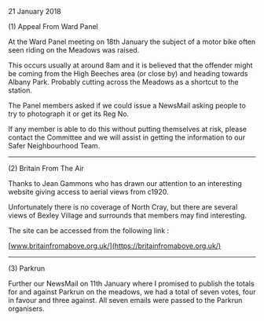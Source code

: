 21 January 2018

(1) Appeal From Ward Panel

At the Ward Panel meeting on 18th January the subject of a motor bike often seen riding on the Meadows was raised.

This occurs usually at around 8am and it is believed that the offender might be coming from the High Beeches area (or close by) and heading towards Albany Park. Probably cutting across the Meadows as a shortcut to the station.

The Panel members asked if we could issue a NewsMail asking people to try to photograph it or get its Reg No.

If any member is able to do this without putting themselves at risk, please contact the Committee and we will assist in getting the information to our Safer Neighbourhood Team.

---

(2) Britain From The Air

Thanks to Jean Gammons who has drawn our attention to an interesting website giving access to aerial views from c1920.

Unfortunately there is no coverage of North Cray, but there are several views of Bexley Village and surrounds that members may find interesting.

The site can be accessed from the following link :

[www.britainfromabove.org.uk/](https://britainfromabove.org.uk/)

---

(3) Parkrun

Further our NewsMail on 11th January where I promised to publish the totals for and against Parkrun on the meadows, we had a total of seven votes, four in favour and three against. All seven emails were passed to the Parkrun organisers.
